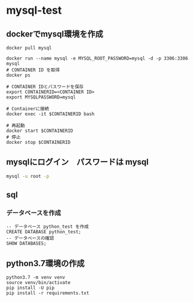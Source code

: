 # mysql-test

## dockerでmysql環境を作成
```shell
docker pull mysql

docker run --name mysql -e MYSQL_ROOT_PASSWORD=mysql -d -p 3306:3306 mysql
# CONTAINER ID を取得
docker ps

# CONTAINER IDとパスワードを保存
export CONTAINERID=<CONTAINER ID>
export MYSQLPASSWORD=mysql

# Containerに接続
docker exec -it $CONTAINERID bash
```

```shell
# 再起動
docker start $CONTAINERID
# 停止
docker stop $CONTAINERID
```

## mysqlにログイン　パスワードは mysql
```bash
mysql -u root -p
```

## sql
### データベースを作成
```mysql
-- データベース python_test を作成
CREATE DATABASE python_test;
-- データベースの確認
SHOW DATABASES;
```

## python3.7環境の作成
```shell
python3.7 -m venv venv
source venv/bin/activate
pip install -U pip
pip install -r requirements.txt
```